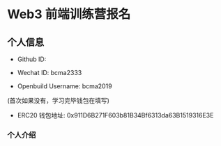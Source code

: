 # Web3 前端训练营报名

## 个人信息

* Github ID:

* Wechat ID: bcma2333

* Openbuild Username: bcma2019

(首次如果没有，学习完毕钱包在填写)

* ERC20 钱包地址: 0x911D6B271F603b81B34Bf6313da63B1519316E3E

### 个人介绍


